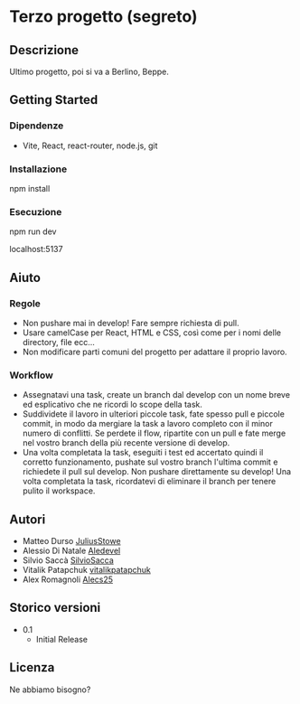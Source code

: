 # Terzo progetto (segreto)

## Descrizione

Ultimo progetto, poi si va a Berlino, Beppe.

## Getting Started

### Dipendenze

* Vite, React, react-router, node.js, git


### Installazione

npm install 

### Esecuzione 

npm run dev

localhost:5137

## Aiuto
### Regole 

* Non pushare mai in develop! Fare sempre richiesta di pull.
* Usare camelCase per React, HTML e CSS, così come per i nomi delle directory, file ecc...
* Non modificare parti comuni del progetto per adattare il proprio lavoro.

### Workflow
* Assegnatavi una task, create un branch dal develop con un nome breve ed esplicativo che ne ricordi lo scope della task.
* Suddividete il lavoro in ulteriori piccole task, fate spesso pull e piccole commit, in modo da mergiare la task a lavoro completo con il minor numero di conflitti. Se perdete il flow, ripartite con un pull e fate merge nel vostro branch della più recente versione di develop.
* Una volta completata la task, eseguiti i test ed accertato quindi il corretto funzionamento, pushate sul vostro branch l'ultima commit e richiedete il pull sul develop. Non pushare direttamente su develop! Una volta completata la task, ricordatevi di eliminare il branch per tenere pulito il workspace.


## Autori
* Matteo Durso
[JuliusStowe](https://github.com/JuliusStowe)
* Alessio Di Natale
[Aledevel](https://github.com/Aledevel)
* Silvio Saccà
[SilvioSacca](https://github.com/SilvioSacca)
* Vitalik Patapchuk
[vitalikpatapchuk](https://github.com/vitalikpatapchuk)
* Alex Romagnoli
[Alecs25](https://github.com/Alecs25)



## Storico versioni

* 0.1
    * Initial Release

## Licenza

Ne abbiamo bisogno?
